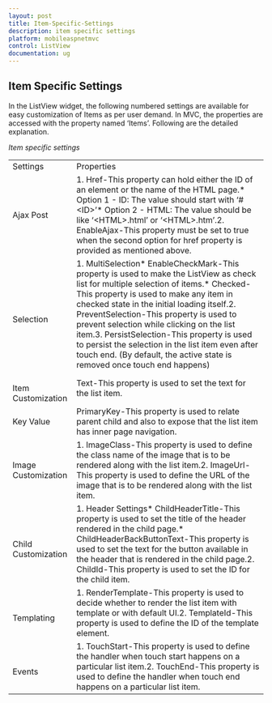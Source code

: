 ```yaml
---
layout: post
title: Item-Specific-Settings
description: item specific settings
platform: mobileaspnetmvc
control: ListView
documentation: ug
---
```


## Item Specific Settings

In the ListView widget, the following numbered settings are available for easy customization of Items as per user demand. In MVC, the properties are accessed with the property named ‘Items’. Following are the detailed explanation.

_Item specific settings_

<table>
<tr>
<td>
Settings</td><td>
Properties</td></tr>
<tr>
<td>
Ajax Post</td><td>
1. Href-This property can hold either the ID of an element or the name of the HTML page.* Option 1 - ID: The value should start with ‘#&lt;ID&gt;’* Option 2 - HTML: The value should be like ‘&lt;HTML&gt;.html’ or ‘&lt;HTML&gt;.htm’.2. EnableAjax-This property must be set to true when the second option for href property is provided as mentioned above. </td></tr>
<tr>
<td>
<br>Selection</td><td>
1. MultiSelection* EnableCheckMark-This property is used to make the ListView as check list for multiple selection of items.* Checked-This property is used to make any item in checked state in the initial loading itself.2. PreventSelection-This property is used to prevent selection while clicking on the list item.3. PersistSelection-This property is used to persist the selection in the list item even after touch end. (By default, the active state is removed once touch end happens)</td></tr>
<tr>
<td>
<br>Item Customization</td><td>
Text-This property is used to set the text for the list item.</td></tr>
<tr>
<td>
Key Value</td><td>
PrimaryKey-This property is used to relate parent child and also to expose that the list item has inner page navigation.</td></tr>
<tr>
<td>
Image Customization</td><td>
1. ImageClass-This property is used to define the class name of the image that is to be rendered along with the list item.2. ImageUrl-This property is used to define the URL of the image that is to be rendered along with the list item.</td></tr>
<tr>
<td>
<br>Child Customization</td><td>
1. Header Settings* ChildHeaderTitle-This property is used to set the title of the header rendered in the child page.* ChildHeaderBackButtonText-This property is used to set the text for the button available in the header that is rendered in the child page.2. ChildId-This property is used to set the ID for the child item.</td></tr>
<tr>
<td>
<br>Templating</td><td>
1. RenderTemplate-This property is used to decide whether to render the list item with template or with default UI.2. TemplateId-This property is used to define the ID of the template element.</td></tr>
<tr>
<td>
<br>Events</td><td>
1. TouchStart-This property is used to define the handler when touch start happens on a particular list item.2. TouchEnd-This property is used to define the handler when touch end happens on a particular list item.</td></tr>
</table>




